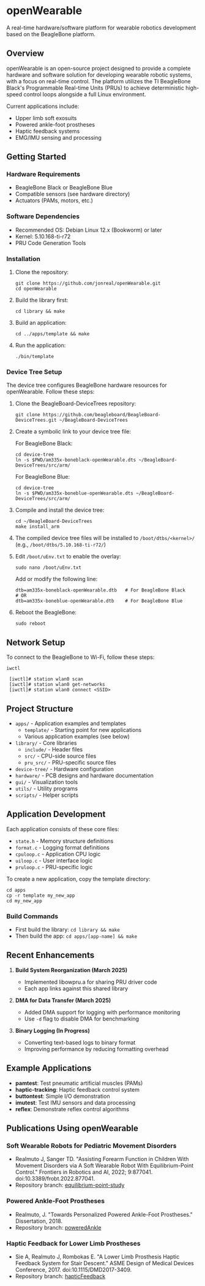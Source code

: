 # openWearable

A real-time hardware/software platform for wearable robotics development based on the BeagleBone platform.

## Overview

openWearable is an open-source project designed to provide a complete hardware and software solution for developing wearable robotic systems, with a focus on real-time control. The platform utilizes the TI BeagleBone Black's Programmable Real-time Units (PRUs) to achieve deterministic high-speed control loops alongside a full Linux environment.

Current applications include:
- Upper limb soft exosuits
- Powered ankle-foot prostheses
- Haptic feedback systems
- EMG/IMU sensing and processing

## Getting Started

### Hardware Requirements
- BeagleBone Black or BeagleBone Blue
- Compatible sensors (see hardware directory)
- Actuators (PAMs, motors, etc.)

### Software Dependencies
- Recommended OS: Debian Linux 12.x (Bookworm) or later
- Kernel: 5.10.168-ti-r72
- PRU Code Generation Tools

### Installation

1. Clone the repository:
   ```
   git clone https://github.com/jonreal/openWearable.git
   cd openWearable
   ```

2. Build the library first:
   ```
   cd library && make
   ```

3. Build an application:
   ```
   cd ../apps/template && make
   ```

4. Run the application:
   ```
   ./bin/template
   ```

### Device Tree Setup

The device tree configures BeagleBone hardware resources for openWearable. Follow these steps:

1. Clone the BeagleBoard-DeviceTrees repository:
   ```
   git clone https://github.com/beagleboard/BeagleBoard-DeviceTrees.git ~/BeagleBoard-DeviceTrees
   ```

2. Create a symbolic link to your device tree file:

   For BeagleBone Black:
   ```
   cd device-tree
   ln -s $PWD/am335x-boneblack-openWearable.dts ~/BeagleBoard-DeviceTrees/src/arm/
   ```

   For BeagleBone Blue:
   ```
   cd device-tree
   ln -s $PWD/am335x-boneblue-openWearable.dts ~/BeagleBoard-DeviceTrees/src/arm/
   ```

3. Compile and install the device tree:
   ```
   cd ~/BeagleBoard-DeviceTrees
   make install_arm
   ```

4. The compiled device tree files will be installed to `/boot/dtbs/<kernel>/`
   (e.g., `/boot/dtbs/5.10.168-ti-r72/`)

5. Edit `/boot/uEnv.txt` to enable the overlay:
   ```
   sudo nano /boot/uEnv.txt
   ```
   
   Add or modify the following line:
   ```
   dtb=am335x-boneblack-openWearable.dtb   # For BeagleBone Black
   # OR
   dtb=am335x-boneblue-openWearable.dtb    # For BeagleBone Blue
   ```

6. Reboot the BeagleBone:
   ```
   sudo reboot
   ```

## Network Setup
To connect to the BeagleBone to Wi-Fi, follow these steps:
   ```
   iwctl

    [iwctl]# station wlan0 scan
    [iwctl]# station wlan0 get-networks
    [iwctl]# station wlan0 connect <SSID>

   ```

## Project Structure

- `apps/` - Application examples and templates
  - `template/` - Starting point for new applications
  - Various application examples (see below)
- `library/` - Core libraries
  - `include/` - Header files
  - `src/` - CPU-side source files
  - `pru_src/` - PRU-specific source files
- `device-tree/` - Hardware configuration
- `hardware/` - PCB designs and hardware documentation
- `gui/` - Visualization tools
- `utils/` - Utility programs
- `scripts/` - Helper scripts

## Application Development

Each application consists of these core files:
- `state.h` - Memory structure definitions
- `format.c` - Logging format definitions
- `cpuloop.c` - Application CPU logic
- `uiloop.c` - User interface logic
- `pruloop.c` - PRU-specific logic

To create a new application, copy the template directory:
```
cd apps
cp -r template my_new_app
cd my_new_app
```

### Build Commands
- First build the library: `cd library && make`
- Then build the app: `cd apps/[app-name] && make`

## Recent Enhancements

1. **Build System Reorganization (March 2025)**
   - Implemented libowpru.a for sharing PRU driver code
   - Each app links against this shared library
   
2. **DMA for Data Transfer (March 2025)**
   - Added DMA support for logging with performance monitoring
   - Use `-d` flag to disable DMA for benchmarking

3. **Binary Logging (In Progress)**
   - Converting text-based logs to binary format
   - Improving performance by reducing formatting overhead

## Example Applications

- **pamtest**: Test pneumatic artificial muscles (PAMs)
- **haptic-tracking**: Haptic feedback control system
- **buttontest**: Simple I/O demonstration
- **imutest**: Test IMU sensors and data processing
- **reflex**: Demonstrate reflex control algorithms

## Publications Using openWearable

### Soft Wearable Robots for Pediatric Movement Disorders
- Realmuto J, Sanger TD. "Assisting Forearm Function in Children With Movement Disorders via A Soft Wearable Robot With Equilibrium-Point Control." Frontiers in Robotics and AI, 2022; 9:877041. doi:10.3389/frobt.2022.877041.
- Repository branch: [equilibrium-point-study](https://github.com/jonreal/openWearable/tree/equilibrium-point-study)

### Powered Ankle-Foot Prostheses
- Realmuto, J. "Towards Personalized Powered Ankle-Foot Prostheses." Dissertation, 2018.
- Repository branch: [poweredAnkle](https://github.com/jonreal/openWearable/tree/poweredAnkle)

### Haptic Feedback for Lower Limb Prostheses
- Sie A, Realmuto J, Rombokas E. "A Lower Limb Prosthesis Haptic Feedback System for Stair Descent." ASME Design of Medical Devices Conference, 2017. doi:10.1115/DMD2017-3409.
- Repository branch: [hapticFeedback](https://github.com/jonreal/openWearable/tree/hapticFeedback)

